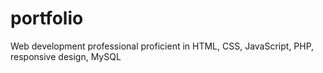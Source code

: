 # portfolio
Web development professional proficient in HTML, CSS, JavaScript, PHP, responsive design, MySQL
